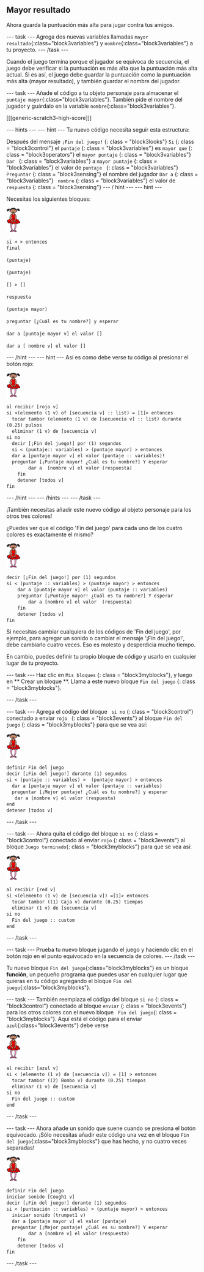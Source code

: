 ## Mayor resultado

Ahora guarda la puntuación más alta para jugar contra tus amigos.

\--- task \--- Agrega dos nuevas variables llamadas `mayor resultado`{:class="block3variables"} y `nombre`{:class="block3variables"} a tu proyecto. \--- /task \---

Cuando el juego termina porque el jugador se equivoca de secuencia, el juego debe verificar si la puntuación es más alta que la puntuación más alta actual. Si es así, el juego debe guardar la puntuación como la puntuación más alta (mayor resultado), y también guardar el nombre del jugador.

\--- task \--- Añade el código a tu objeto personaje para almacenar el `puntaje mayor`{:class="block3variables"}. También pide el nombre del jugador y guárdalo en la variable `nombre`{:class="block3variables"}.

[[[generic-scratch3-high-score]]]

\--- hints \--- \--- hint \--- Tu nuevo código necesita seguir esta estructura:

Después del mensaje ` ¡Fin del juego! ` {: class = "block3looks"} ` Si ` {: class = "block3control"} el ` puntaje ` {: class = "block3variables"} es ` mayor que ` {: class = "block3operators"} el ` mayor puntaje ` {: class = "block3variables"} `Dar ` {: class = "block3variables"} a ` mayor puntaje ` {: class = "block3variables"} el valor de `puntaje ` {: class = "block3variables"} ` Preguntar ` {: class = "block3sensing"} el nombre del jugador ` Dar a ` {: class = "block3variables"} ` nombre` {: class = "block3variables"} el valor de ` respuesta ` {: class = "block3sensing"} \--- / hint \--- \--- hint \---

Necesitas los siguientes bloques:

![bailarina](images/ballerina.png)

```blocks3
si < > entonces
final

(puntaje)

(puntaje)

[] > []

respuesta

(puntaje mayor)

preguntar [¿Cuál es tu nombre?] y esperar

dar a [puntaje mayor v] el valor [] 

dar a [ nombre v] el valor [] 
```

\--- /hint \--- \--- hint \--- Así es como debe verse tu código al presionar el botón rojo:

![bailarina](images/ballerina.png)

```blocks3
al recibir [rojo v]
si <(elemento (1 v) of [secuencia v] :: list) = [1]> entonces 
  tocar tambor (elemento (1 v) de [secuencia v] :: list) durante (0.25) pulsos
  eliminar (1 v) de [secuencia v]
si no
  decir [¡Fin del juego!] por (1) segundos
  si < (puntaje:: variables) > (puntaje mayor) > entonces
  dar a [puntaje mayor v] el valor (puntaje :: variables)!
  preguntar [¡Puntaje mayor! ¿Cuál es tu nombre?] Y esperar
        dar a  [nombre v] el valor (respuesta)
    fin
    detener [todos v]
fin
```

\--- /hint \--- \--- /hints \--- \--- /task \---

¡También necesitas añadir este nuevo código al objeto personaje para los otros tres colores!

¿Puedes ver que el código 'Fin del juego' para cada uno de los cuatro colores es exactamente el mismo?

![bailarina](images/ballerina.png)

```blocks3
decir [¡Fin del juego!] por (1) segundos
si < (puntaje :: variables) > (puntaje mayor) > entonces
    dar a [puntaje mayor v] el valor (puntaje :: variables)
    preguntar [¡Puntaje mayor! ¿Cuál es tu nombre?] Y esperar
        dar a [nombre v] el valor  (respuesta)
    fin
    detener [todos v]
fin
```

Si necesitas cambiar cualquiera de los códigos de 'Fin del juego', por ejemplo, para agregar un sonido o cambiar el mensaje '¡Fin del juego!', debe cambiarlo cuatro veces. Eso es molesto y desperdicia mucho tiempo.

En cambio, puedes definir tu propio bloque de código y usarlo en cualquier lugar de tu proyecto.

\--- task \--- Haz clic en ` Mis bloques ` {: class = "block3myblocks"}, y luego en ** Crear un bloque **. Llama a este nuevo bloque ` Fin del juego ` {: class = "block3myblocks"}.

\--- /task \---

\--- task \--- Agrega el código del bloque ` si no` {: class = "block3control"} conectado a enviar `rojo ` {: class = "block3events"} al bloque ` Fin del juego ` {: class = "block3myblocks"} para que se vea así:

![bailarina](images/ballerina.png)

```blocks3
definir Fin del juego
decir [¡Fin del juego!] durante (1) segundos
si < (puntaje :: variables) >  (puntaje mayor) > entonces 
  dar a [puntaje mayor v] el valor (puntaje :: variables)
  preguntar [¡Mejor puntaje! ¿Cuál es tu nombre?] y esperar
   dar a [nombre v] el valor (respuesta)
end
detener [todos v]
```

\--- /task \---

\--- task \--- Ahora quita el código del bloque ` si no ` {: class = "block3control"} conectado al enviar ` rojo ` {: class = "block3events"} al bloque ` Juego terminado `{: class = "block3myblocks"} para que se vea así:

![bailarina](images/ballerina.png)

```blocks3
al recibir [red v]
si <(elemento (1 v) de [secuencia v]) =[1]> entonces 
  tocar tambor ((1) Caja v) durante (0.25) tiempos
  eliminar (1 v) de [secuencia v]
si no 
  Fin del juego :: custom
end
```

\--- /task \---

\--- task \--- Prueba tu nuevo bloque jugando el juego y haciendo clic en el botón rojo en el punto equivocado en la secuencia de colores. \--- /task \---

Tu nuevo bloque `Fin del juego`{:class="block3myblocks"} es un bloque **función**, un pequeño programa que puedes usar en cualquier lugar que quieras en tu código agregando el bloque `Fin del juego`{:class="block3myblocks"}.

\--- task \--- También reemplaza el código del bloque ` si no ` {: class = "block3control"} conectado al bloque ` enviar ` {: class = "block3events"} para los otros colores con el nuevo bloque ` Fin del juego`{: class = "block3myblocks"}. Aquí está el código para el enviar `azul`{:class="block3events"} debe verse

![bailarina](images/ballerina.png)

```blocks3
al recibir [azul v]
si < (elemento (1 v) de [secuencia v]) = [1] > entonces 
  tocar tambor ((2) Bombo v) durante (0.25) tiempos
  eliminar (1 v) de [secuencia v]
si no 
  Fin del juego :: custom
end
```

\--- /task \---

\--- task \--- Ahora añade un sonido que suene cuando se presiona el botón equivocado. ¡Sólo necesitas añadir este código una vez en el bloque `Fin del juego`{:class="block3myblocks"} que has hecho, y no cuatro veces separadas!

![bailarina](images/ballerina.png)

```blocks3
definir Fin del juego
iniciar sonido [Cough1 v]
decir [¡Fin del juego!] durante (1) segundos
si < (puntuación :: variables) > (puntaje mayor) > entonces 
  iniciar sonido (trumpet1 v)
  dar a [puntaje mayor v] el valor (puntaje)
  preguntar [¡Mejor puntaje! ¿Cuál es su nombre?] Y esperar
        dar a [nombre v] el valor (respuesta)
    fin
    detener [todos v]
fin
```

\--- /task \---